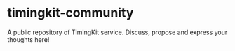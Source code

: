 # timingkit-community
A public repository of TimingKit service. Discuss, propose and express your thoughts here!
